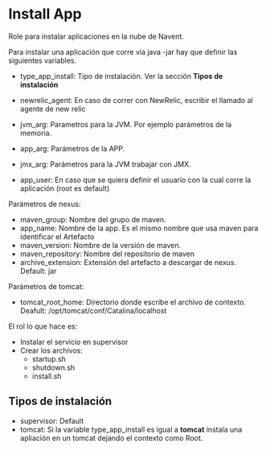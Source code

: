 Install App
=========

Role para instalar aplicaciones en la nube de Navent.

Para instalar una aplicación que corre vía java -jar hay que definir las siguientes variables.

- type_app_install: Tipo de instalación. Ver la sección **Tipos de instalación**
- newrelic_agent: En caso de correr con NewRelic, escribir el llamado al agente de new relic
 
- jvm_arg: Parametros para la JVM. Por ejemplo parámetros de la memoria.
- app_arg: Parámetros de la APP.
- jmx_arg: Parámetros para la JVM trabajar con JMX.

- app_user: En caso que se quiera definir el usuario con la cual corre la aplicación (root es default)

Parámetros de nexus:

- maven_group: Nombre del grupo de maven.
- app_name: Nombre de la app. Es el mismo nombre que usa maven para identificar el Artefacto
- maven_version: Nombre de la versión de maven.
- maven_repository: Nombre del repositorio de maven
- archive_extension: Extensión del artefacto a descargar de nexus. Default: jar

Parámetros de tomcat:

- tomcat_root_home: Directorio donde escribe el archivo de contexto. Deafult: /opt/tomcat/conf/Catalina/localhost

El rol lo que hace es:

- Instalar el servicio en supervisor
- Crear los archivos:
    - startup.sh
    - shutdown.sh
    - install.sh
    
 ## Tipos de instalación
 
 - supervisor: Default
 - tomcat: Si la variable type_app_install es igual a **tomcat** instala una apliación en un tomcat dejando el contexto como Root. 



